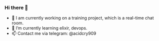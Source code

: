 ### Hi there 👋

- 🔭 I am currently working on a training project, which is a real-time chat room.
- 🌱 I’m currently learning elixir, devops.
- 📫 Contact me via telegram: @acidcry909
